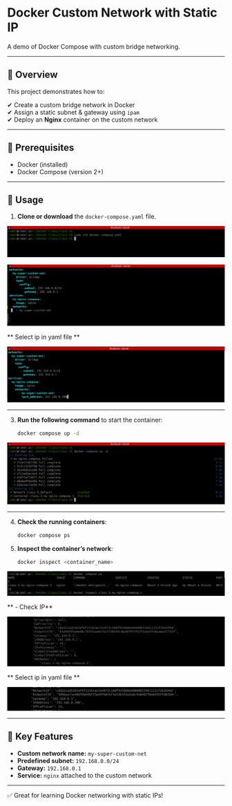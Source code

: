 # Docker Custom Network with Static IP

A demo of Docker Compose with custom bridge networking.

---

## 🧭 Overview

This project demonstrates how to:

✔ Create a custom bridge network in Docker  
✔ Assign a static subnet & gateway using `ipam`  
✔ Deploy an **Nginx** container on the custom network

---

## 🧰 Prerequisites

- Docker (installed)
- Docker Compose (version 2+)

---

## 🚀 Usage

1. **Clone or download** the `docker-compose.yaml` file.

![Vim Compose File](Image/vim-composefile-1.png)


![Vim Compose yaml File](Image/docker-compose.yaml-file.png)


** Select ip in yaml file **

![Vim Compose yaml File](Image/Select-IP-with-yaml-file.png)


---

3. **Run the following command** to start the container:

    ```sh
    docker compose up -d
    ```
![Docker Compose Up  File](Image/docker-upfile2.png)

---

4. **Check the running containers**:

    ```sh
    docker compose ps
    ```

5. **Inspect the container’s network**:

    ```sh
    docker inspect <container_name>
    ```

![Docker Compose Ps](Image/docker-inspact.png)    

** - Check IP**

![Out Put](Image/docker-ip-change.png)
 

** Select ip in yaml file **

![Select IP](Image/Output.png)

---

## 🔑 Key Features

- **Custom network name:** `my-super-custom-net`  
- **Predefined subnet:** `192.168.0.0/24`  
- **Gateway:** `192.168.0.1`  
- **Service:** `nginx` attached to the custom network

---

✅ Great for learning Docker networking with static IPs!
